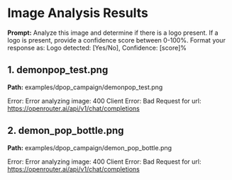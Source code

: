 # Image Analysis Results

**Prompt:** Analyze this image and determine if there is a logo present. If a logo is present, provide a confidence score between 0-100%. Format your response as: Logo detected: [Yes/No], Confidence: [score]%

## 1. demonpop_test.png

**Path:** examples/dpop_campaign/demonpop_test.png

Error: Error analyzing image: 400 Client Error: Bad Request for url: https://openrouter.ai/api/v1/chat/completions

## 2. demon_pop_bottle.png

**Path:** examples/dpop_campaign/demon_pop_bottle.png

Error: Error analyzing image: 400 Client Error: Bad Request for url: https://openrouter.ai/api/v1/chat/completions
